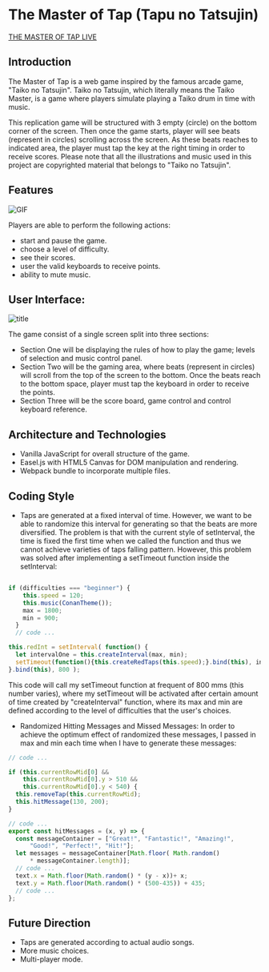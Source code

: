 

# The Master of Tap (Tapu no Tatsujin)
[THE MASTER OF TAP LIVE](https://leohliao.github.io/tapu_no_tatsujin/index.html)

## Introduction

The Master of Tap is a web game inspired by the famous arcade game, "Taiko no Tatsujin". Taiko no Tatsujin, which literally means the Taiko Master, is a game where players simulate playing a Taiko drum in time with music.

This replication game will be structured with 3 empty (circle) on the bottom corner of the screen. Then once the game starts, player will see beats (represent in circles) scrolling across the screen.  As these beats reaches to indicated area, the player must tap the key at the right timing in order to receive scores. Please note that all the illustrations and music used in this project are copyrighted material that belongs to "Taiko no Tatsujin".


## Features

![GIF](https://user-images.githubusercontent.com/25352090/28979723-b8b81824-78ff-11e7-8192-5e8b6622b1f5.gif)

Players are able to perform the following actions:
  * start and pause the game.
  * choose a level of difficulty.
  * see their scores.
  * user the valid keyboards to receive points.
  * ability to mute music.


## User Interface:

![title](https://user-images.githubusercontent.com/25352090/28978222-fdf025e0-78f9-11e7-9516-da349db0cc6c.png)

The game consist of a single screen split into three sections:
* Section One will be displaying the rules of how to play the game; levels of selection and music control panel.
* Section Two will be the gaming area, where beats (represent in circles) will scroll from the top of the screen to the bottom. Once the beats reach to the bottom space, player must tap the keyboard in order to receive the points.
* Section Three will be the score board, game control and control keyboard reference.


## Architecture and Technologies

  * Vanilla JavaScript for overall structure of the game.
  * Easel.js with HTML5 Canvas for DOM manipulation and rendering.
  * Webpack bundle to incorporate multiple files.


## Coding Style

  * Taps are generated at a fixed interval of time. However, we want to be able to randomize this interval for generating so that the beats are more diversified. The problem is that with the current style of setInterval, the time is fixed the first time when we called the function and thus we cannot achieve varieties of taps falling pattern.  However, this problem was solved after implementing a setTimeout function inside the setInterval:

  ```js

  if (difficulties === "beginner") {
      this.speed = 120;
      this.music(ConanTheme());
      max = 1800;
      min = 900;
    }
    // code ...

  this.redInt = setInterval( function() {
    let intervalOne = this.createInterval(max, min);
    setTimeout(function(){this.createRedTaps(this.speed);}.bind(this), intervalOne);
  }.bind(this), 800 );

  ```

  This code will call my setTimeout function at frequent of 800 mms (this number varies),
  where my setTimeout will be activated after certain amount of time created by "createInterval" function, where its max and min are defined according to the level of difficulties that the user's choices.

  * Randomized Hitting Messages and Missed Messages:
  In order to achieve the optimum effect of randomized these messages,
  I passed in max and min each time when I have to generate these messages:

  ```js
  // code ...

  if (this.currentRowMid[0] &&
      this.currentRowMid[0].y > 510 &&
      this.currentRowMid[0].y < 540) {
    this.removeTap(this.currentRowMid);
    this.hitMessage(130, 200);
  }

  // code ...
  export const hitMessages = (x, y) => {
    const messageContainer = ["Great!", "Fantastic!", "Amazing!",
        "Good!", "Perfect!", "Hit!"];
    let messages = messageContainer[Math.floor( Math.random()
        * messageContainer.length)];
    // code ...
    text.x = Math.floor(Math.random() * (y - x))+ x;
    text.y = Math.floor(Math.random() * (500-435)) + 435;
    // code ...
  };

  ```

## Future Direction

  - Taps are generated according to actual audio songs.
  - More music choices.
  - Multi-player mode.
